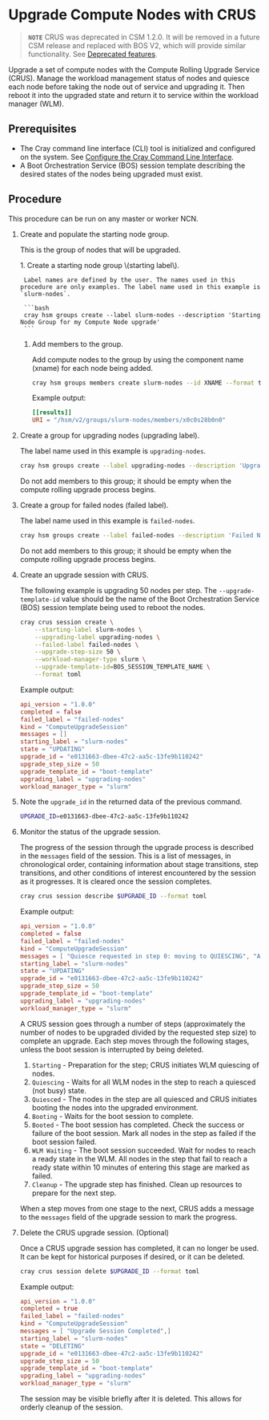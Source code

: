 # Upgrade Compute Nodes with CRUS

> **`NOTE`** CRUS was deprecated in CSM 1.2.0. It will be removed in a future CSM release and replaced with BOS V2, which will provide similar functionality. See
[Deprecated features](../../introduction/differences.md#deprecated-features).

Upgrade a set of compute nodes with the Compute Rolling Upgrade Service \(CRUS\). Manage the workload management status of nodes and quiesce each node before taking the node
out of service and upgrading it. Then reboot it into the upgraded state and return it to service within the workload manager \(WLM\).

## Prerequisites

- The Cray command line interface \(CLI\) tool is initialized and configured on the system. See [Configure the Cray Command Line Interface](../configure_cray_cli.md).
- A Boot Orchestration Service \(BOS\) session template describing the desired states of the nodes being upgraded must exist.

## Procedure

This procedure can be run on any master or worker NCN.

1. Create and populate the starting node group.

    This is the group of nodes that will be upgraded.

    <meta argoflow="/qwe/qwe/as/df">
    1. Create a starting node group \(starting label\).

        Label names are defined by the user. The names used in this procedure are only examples. The label name used in this example is `slurm-nodes`.

        ```bash
        cray hsm groups create --label slurm-nodes --description 'Starting Node Group for my Compute Node upgrade'
        ```
    </meta>
   
    
    1. Add members to the group.

        Add compute nodes to the group by using the component name (xname) for each node being added.

        ```bash
        cray hsm groups members create slurm-nodes --id XNAME --format toml
        ```

        Example output:

        ```toml
        [[results]]
        URI = "/hsm/v2/groups/slurm-nodes/members/x0c0s28b0n0"
        ```

1. Create a group for upgrading nodes \(upgrading label\).

    The label name used in this example is `upgrading-nodes`.

    ```bash
    cray hsm groups create --label upgrading-nodes --description 'Upgrading Node Group for my Compute Node upgrade'
    ```

    Do not add members to this group; it should be empty when the compute rolling upgrade process begins.

1. Create a group for failed nodes \(failed label\).

    The label name used in this example is `failed-nodes`.

    ```bash
    cray hsm groups create --label failed-nodes --description 'Failed Node Group for my Compute Node upgrade'
    ```

    Do not add members to this group; it should be empty when the compute rolling upgrade process begins.

1. Create an upgrade session with CRUS.

    The following example is upgrading 50 nodes per step. The `--upgrade-template-id` value should be the name of the Boot Orchestration Service \(BOS\) session template
    being used to reboot the nodes.

    ```bash
    cray crus session create \
        --starting-label slurm-nodes \
        --upgrading-label upgrading-nodes \
        --failed-label failed-nodes \
        --upgrade-step-size 50 \
        --workload-manager-type slurm \
        --upgrade-template-id=BOS_SESSION_TEMPLATE_NAME \
        --format toml
    ```

    Example output:

    ```toml
    api_version = "1.0.0"
    completed = false
    failed_label = "failed-nodes"
    kind = "ComputeUpgradeSession"
    messages = []
    starting_label = "slurm-nodes"
    state = "UPDATING"
    upgrade_id = "e0131663-dbee-47c2-aa5c-13fe9b110242"
    upgrade_step_size = 50
    upgrade_template_id = "boot-template"
    upgrading_label = "upgrading-nodes"
    workload_manager_type = "slurm"
    ```

1. Note the `upgrade_id` in the returned data of the previous command.

    ```bash
    UPGRADE_ID=e0131663-dbee-47c2-aa5c-13fe9b110242
    ```

1. Monitor the status of the upgrade session.

    The progress of the session through the upgrade process is described in the `messages` field of the session. This is a list of messages, in chronological order, containing
    information about stage transitions, step transitions, and other conditions of interest encountered by the session as it progresses. It is cleared once the session completes.

    ```bash
    cray crus session describe $UPGRADE_ID --format toml
    ```

    Example output:

    ```toml
    api_version = "1.0.0"
    completed = false
    failed_label = "failed-nodes"
    kind = "ComputeUpgradeSession"
    messages = [ "Quiesce requested in step 0: moving to QUIESCING", "All nodes quiesced in step 0: moving to QUIESCED", "Began the boot session for step 0: moving to BOOTING",]
    starting_label = "slurm-nodes"
    state = "UPDATING"
    upgrade_id = "e0131663-dbee-47c2-aa5c-13fe9b110242"
    upgrade_step_size = 50
    upgrade_template_id = "boot-template"
    upgrading_label = "upgrading-nodes"
    workload_manager_type = "slurm"
    ```

    A CRUS session goes through a number of steps \(approximately the number of nodes to be upgraded divided by the requested step size\) to complete an upgrade. Each step
    moves through the following stages, unless the boot session is interrupted by being deleted.

    1. `Starting` - Preparation for the step; CRUS initiates WLM quiescing of nodes.
    1. `Quiescing` - Waits for all WLM nodes in the step to reach a quiesced \(not busy\) state.
    1. `Quiesced` - The nodes in the step are all quiesced and CRUS initiates booting the nodes into the upgraded environment.
    1. `Booting` - Waits for the boot session to complete.
    1. `Booted` - The boot session has completed. Check the success or failure of the boot session. Mark all nodes in the step as failed if the boot session failed.
    1. `WLM Waiting` - The boot session succeeded. Wait for nodes to reach a ready state in the WLM. All nodes in the step that fail to reach a ready state within 10 minutes of
       entering this stage are marked as failed.
    1. `Cleanup` - The upgrade step has finished. Clean up resources to prepare for the next step.

    When a step moves from one stage to the next, CRUS adds a message to the `messages` field of the upgrade session to mark the progress.

1. Delete the CRUS upgrade session. (Optional)

    Once a CRUS upgrade session has completed, it can no longer be used. It can be kept for historical purposes if desired, or it can be deleted.

    ```bash
    cray crus session delete $UPGRADE_ID --format toml
    ```

    Example output:

    ```toml
    api_version = "1.0.0"
    completed = true
    failed_label = "failed-nodes"
    kind = "ComputeUpgradeSession"
    messages = [ "Upgrade Session Completed",]
    starting_label = "slurm-nodes"
    state = "DELETING"
    upgrade_id = "e0131663-dbee-47c2-aa5c-13fe9b110242"
    upgrade_step_size = 50
    upgrade_template_id = "boot-template"
    upgrading_label = "upgrading-nodes"
    workload_manager_type = "slurm"
    ```

    The session may be visible briefly after it is deleted. This allows for orderly cleanup of the session.
